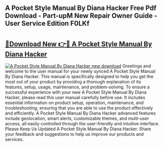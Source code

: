 ## A Pocket Style Manual By Diana Hacker Free Pdf Download - Part-upM New Repair Owner Guide - User Service Edition F0LKf

# <h2><a href="http://bc21634.oget.top/?id=A+Pocket+Style+Manual+By+Diana+Hacker">🔗Download New 👉🔴 A Pocket Style Manual By Diana Hacker</a></h2>

[![A Pocket Style Manual By Diana Hacker new download](https://i.imgur.com/5g1atiW.png)](http://bc21634.oget.top/?id=A+Pocket+Style+Manual+By+Diana+Hacker)
Greetings and welcome to the user manual for your newly synced A Pocket Style Manual By Diana Hacker. This manual is specifically designed to help you get the most out of your product by providing a thorough explanation of its features, setup, usage, maintenance, and problem-solving. To ensure a successful experience with your new A Pocket Style Manual By Diana Hacker, please read this user manual carefully before use. It includes essential information on product setup, operation, maintenance, and troubleshooting, ensuring that you are able to use the product effectively and efficiently. A Pocket Style Manual By Diana Hacker advanced features include geolocation, smart alerts, customizable themes, and multi-user access, all easily controlled through the user-friendly and intuitive interface. Please Keep Us Updated A Pocket Style Manual By Diana Hacker. Share your feedback and suggestions to help us improve our products and services.
